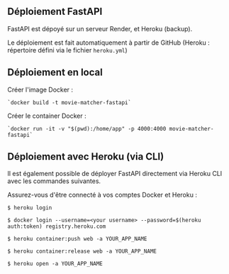 ## Déploiement FastAPI

FastAPI est dépoyé sur un serveur Render, et Heroku (backup). 

Le déploiement est fait automatiquement à partir de GitHub (Heroku : répertoire défini via le fichier `heroku.yml`)


## Déploiement en local

Créer l'image Docker : 

    `docker build -t movie-matcher-fastapi`

Créer le container Docker : 

    `docker run -it -v "$(pwd):/home/app" -p 4000:4000 movie-matcher-fastapi`


## Déploiement avec Heroku (via CLI)

Il est également possible de déployer FastAPI directement via Heroku CLI avec les commandes suivantes. 

Assurez-vous d'être connecté à vos comptes Docker et Heroku :  

`$ heroku login`

`$ docker login --username=<your username> --password=$(heroku auth:token) registry.heroku.com`

`$ heroku container:push web -a YOUR_APP_NAME`

`$ heroku container:release web -a YOUR_APP_NAME`

`$ heroku open -a YOUR_APP_NAME`